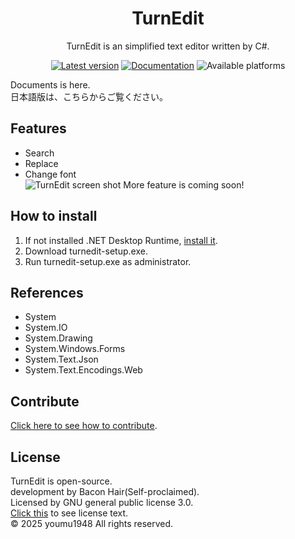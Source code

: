 <h1 align="center">TurnEdit</h1>
<p align="center">TurnEdit is an simplified text editor written by C#.</p>
<p align="center">
<a href="https://github.com/suzuki3932/TurnEdit/releases"><img src="https://img.shields.io/badge/any_text-1.0-blue?style=flat&label=Latest" alt="Latest version"></a>
<a href="https://github.com/suzuki3932/TurnEdit/wiki"><img src="https://img.shields.io/badge/any_text-here-blue?style=flat&label=Documentation" alt="Documentation"></a>
<img src="https://img.shields.io/badge/any_text-Windows-blue?style=flat&label=Available%20on" alt="Available platforms">
</p>
  
Documents is here.  
日本語版は、こちらからご覧ください。  
## Features
- Search
- Replace
- Change font  
![TurnEdit screen shot](https://raw.githubusercontent.com/suzuki3932/TurnEdit/refs/heads/main/screenshots/turnedit-window.JPG)
More feature is coming soon!
## How to install
1. If not installed .NET Desktop Runtime, [install it](https://dotnet.microsoft.com/download/dotnet/9.0/runtime).
3. Download turnedit-setup.exe.
4. Run turnedit-setup.exe as administrator.
## References
- System
- System.IO
- System.Drawing
- System.Windows.Forms
- System.Text.Json
- System.Text.Encodings.Web
## Contribute
[Click here to see how to contribute](https://github.com/suzuki3932/TurnEdit/blob/main/CONTRIBUTING.md).
## License
TurnEdit is open-source.  
development by Bacon Hair(Self-proclaimed).  
Licensed by GNU general public license 3.0.  
[Click this](https://github.com/suzuki3932/TurnEdit?tab=GPL-3.0-1-ov-file) to see license text.  
&copy; 2025 youmu1948 All rights reserved.
